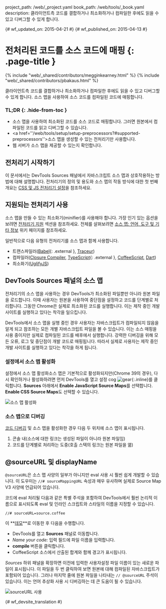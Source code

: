project_path: /web/_project.yaml
book_path: /web/tools/_book.yaml
description: 클라이언트측 코드를 결합하거나 최소화하거나 컴파일한 후에도 읽을 수 있고 디버그할 수 있게 합니다.

{# wf_updated_on: 2015-04-21 #}
{# wf_published_on: 2015-04-13 #}

# 전처리된 코드를 소스 코드에 매핑 {: .page-title }

{% include "web/_shared/contributors/megginkearney.html" %}
{% include "web/_shared/contributors/pbakaus.html" %}

클라이언트측 코드를 결합하거나 최소화하거나 컴파일한 후에도 읽을 수 있고 디버그할 수 있게 합니다. 소스 맵을 사용하여 소스 코드를 컴파일된 코드에 매핑합니다.


### TL;DR {: .hide-from-toc }
- 소스 맵을 사용하여 최소화된 코드를 소스 코드로 매핑합니다. 그러면 원본에서 컴파일된 코드를 읽고 디버그할 수 있습니다.
- <a href=''/web/tools/setup/setup-preprocessors?#supported-preprocessors''>소스 맵을 생성할 수 있는 전처리기</a>만 사용합니다.
- 웹 서버가 소스 맵을 제공할 수 있는지 확인합니다.


## 전처리기 시작하기

이 문서에서는 DevTools Sources 패널에서 자바스크립트 소스 맵과 상호작용하는 방법에 대해 설명합니다. 전처리기의 정의 및 용도와 소스 맵의 작동 방식에 대한 첫 번째 개요는 [CSS 및 JS 전처리기 설정](/web/tools/setup/setup-preprocessors?#debugging-and-editing-preprocessed-content)을 참조하세요.

## 지원되는 전처리기 사용

소스 맵을 만들 수 있는 최소화기(minifier)를 사용해야 합니다. 가장 인기 있는 옵션을 보려면 [전처리기 지원](/web/tools/setup/setup-preprocessors?#supported-preprocessors) 섹션을 참조하세요. 전체를 살펴보려면 [소스 맵: 언어, 도구 및 기타 정보](https://github.com/ryanseddon/source-map/wiki/Source-maps:-languages,-tools-and-other-info) 위키 페이지를 참조하세요.

일반적으로 다음 유형의 전처리기를 소스 맵과 함께 사용합니다.

* 트랜스파일러([Babel](https://babeljs.io/){: .external }, [Traceur](https://github.com/google/traceur-compiler/wiki/Getting-Started))
* 컴파일러([Closure Compiler](https://github.com/google/closure-compiler), [TypeScript](http://www.typescriptlang.org/){: .external }, [CoffeeScript](http://coffeescript.org), [Dart](https://www.dartlang.org))
* 최소화기([UglifyJS](https://github.com/mishoo/UglifyJS))

## DevTools Sources 패널의 소스 맵

전처리기의 소스 맵을 사용하는 경우 DevTools가 최소화된 파일뿐만 아니라 원본 파일을 로드합니다. 이때 사용자는 원본을 사용하여 중단점을 설정하고 코드를 단계별로 처리합니다. 그동안 Chrome은 실제로 최소화된 코드를 실행합니다. 이는 제작 중인 개발 사이트를 실행하고 있다는 착각을 일으킵니다.

DevTools에서 소스 맵을 실행 중인 경우 사용자는 자바스크립트가 컴파일되지 않음을 알게 되고 참조하는 모든 개별 자바스크립트 파일을 볼 수 있습니다. 이는 소스 매핑을 사용 중이지만 실제로 컴파일된 코드를 배후에서 실행합니다. 강력한 디버깅을 위해 모든 오류, 로그 및 중단점이 개발 코드로 매핑됩니다. 따라서 실제로 사용자는 제작 중인 개발 사이트를 실행하고 있다는 착각을 하게 됩니다.

### 설정에서 소스 맵 활성화

설정에서 소스 맵 활성화소스 맵은 기본적으로 활성화되지만(Chrome 39의 경우), 다시 확인하거나 활성화하려면 먼저 DevTools를 열고 설정 cog ![gear](imgs/gear.png){:.inline}를 클릭합니다. **Sources** 아래에서 **Enable JavaScript Source Maps**를 선택합니다. **Enable CSS Source Maps**도 선택할 수 있습니다.

![소스 맵 활성화](imgs/source-maps.jpg)

### 소스 맵으로 디버깅

[코드 디버깅](/web/tools/chrome-devtools/debug/breakpoints/step-code) 및 소스 맵을 활성화한 경우 다음 두 위치에 소스 맵이 표시됩니다.

1. 콘솔 내(소스에 대한 링크는 생성된 파일이 아니라 원본 파일임)
2. 코드를 단계별로 처리하는 도중(호출 스택의 링크는 원본 파일을 엶)

## @sourceURL 및 displayName

`@sourceURL`은 소스 맵 사양의 일부가 아니지만 eval 사용 시 훨씬 쉽게 개발할 수 있습니다. 이 도우미는 `//# sourceMappingURL` 속성과 매우 유사하며 실제로 Source Map V3 사양에 언급되어 있습니다.

코드에 eval 처리될 다음과 같은 특별 주석을 포함하여 DevTools에서 훨씬 논리적 이름으로 표시되도록 eval 및 인라인 스크립트와 스타일의 이름을 지정할 수 있습니다.

`//# sourceURL=source.coffee`

이
**[데모](http://www.thecssninja.com/demo/source_mapping/compile.html)**로 이동한 후 다음을 수행합니다.

* DevTools를 열고 **Sources** 패널로 이동합니다.
* _Name your code:_ 입력 필드에 파일 이름을 입력합니다.
* **compile** 버튼을 클릭합니다.
* CoffeeScript 소스에서 산출된 합계와 함께 경고가 표시됩니다.

_Sources_ 하위 패널을 확장하면 이전에 입력한 사용자설정 파일 이름이 있는 새로운 파일이 표시됩니다. 이 파일을 두 번 클릭하여 보면 원본에 대해 컴파일된 자바스크립트가 포함되어 있습니다. 그러나 마지막 줄에 원본 파일을 나타내는 `// @sourceURL` 주석이 있습니다. 이는 언어 추상화 사용 시 디버깅하는 데 큰 도움이 될 수 있습니다.

![sourceURL 사용](imgs/coffeescript.jpg)




{# wf_devsite_translation #}
